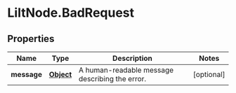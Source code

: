# LiltNode.BadRequest

## Properties

Name | Type | Description | Notes
------------ | ------------- | ------------- | -------------
**message** | [**Object**](.md) | A human-readable message describing the error. | [optional] 


